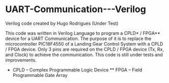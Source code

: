# UART-Communication---Verilog
Verilog code created by Hugo Rodrigues (Under Test)

This code was written in Verilog Language to program a CPLD* / FPGA** device for a UART Communication. The purpose of it is to replace the microcontroller PIC18F4550 of a Landing Gear Control System with a CPLD / FPGA device. Only 3 pins are required on the CPLD / FPGA device (Tx, Rx, and Clock) to achieve the communication. 
This code is still under tests and improvements.

* CPLD – Complex Programmable Logic Device
** FPGA – Field Programmable Gate Array

